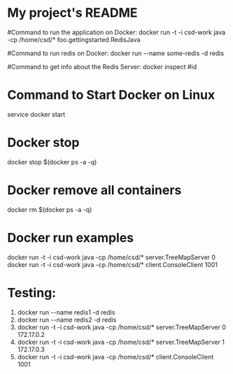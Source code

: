 # My project's README


#Command to run the application on Docker:
docker run -t -i csd-work java -cp /home/csd/* foo.gettingstarted.RedisJava


#Command to run redis on Docker:
docker run --name some-redis -d redis


#Command to get info about the Redis Server:
docker inspect #id
       

# Command to Start Docker on Linux
service docker start


# Docker stop 
docker stop $(docker ps -a -q)


# Docker remove all containers 
docker rm $(docker ps -a -q)


# Docker run examples
docker run -t -i csd-work java -cp /home/csd/* server.TreeMapServer 0
docker run -t -i csd-work java -cp /home/csd/* client.ConsoleClient 1001


# Testing:
1) docker run --name redis1 -d redis
2) docker run --name redis2 -d redis
3) docker run -t -i csd-work java -cp /home/csd/* server.TreeMapServer 0 172.17.0.2
4) docker run -t -i csd-work java -cp /home/csd/* server.TreeMapServer 1 172.17.0.3
5) docker run -t -i csd-work java -cp /home/csd/* client.ConsoleClient 1001

